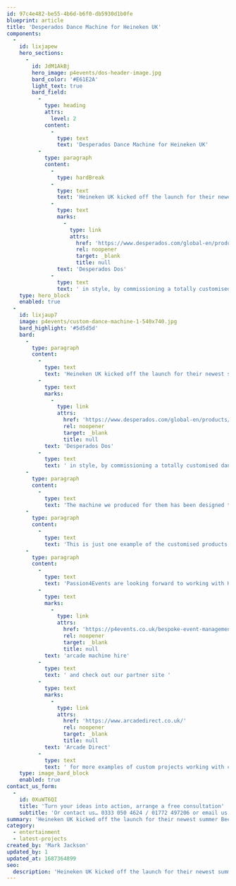 ```yaml
---
id: 97c4e482-be55-4b6d-b6f0-db5930d1b0fe
blueprint: article
title: 'Desperados Dance Machine for Heineken UK'
components:
  -
    id: lixjapew
    hero_sections:
      -
        id: JdM1AkBj
        hero_image: p4events/dos-header-image.jpg
        bard_color: '#E61E2A'
        light_text: true
        bard_field:
          -
            type: heading
            attrs:
              level: 2
            content:
              -
                type: text
                text: 'Desperados Dance Machine for Heineken UK'
          -
            type: paragraph
            content:
              -
                type: hardBreak
              -
                type: text
                text: 'Heineken UK kicked off the launch for their newest summer Beer '
              -
                type: text
                marks:
                  -
                    type: link
                    attrs:
                      href: 'https://www.desperados.com/global-en/products/dos'
                      rel: noopener
                      target: _blank
                      title: null
                text: 'Desperados Dos'
              -
                type: text
                text: ' in style, by commissioning a totally customised dance machine. As their new product has gotten stronger (7%) so has their ability to party, therefore Heineken UK needed something new and unique to accompany them on their UK events, The Dance Machine!'
    type: hero_block
    enabled: true
  -
    id: lixjaup7
    image: p4events/custom-dance-machine-1-540x740.jpg
    bard_highlight: '#5d5d5d'
    bard:
      -
        type: paragraph
        content:
          -
            type: text
            text: 'Heineken UK kicked off the launch for their newest summer Beer '
          -
            type: text
            marks:
              -
                type: link
                attrs:
                  href: 'https://www.desperados.com/global-en/products/dos'
                  rel: noopener
                  target: _blank
                  title: null
            text: 'Desperados Dos'
          -
            type: text
            text: ' in style, by commissioning a totally customised dance machine. As their new product has gotten stronger (7%) so has their ability to party, therefore Heineken UK needed something new and unique to accompany them on their UK events, The Dance Machine!'
      -
        type: paragraph
        content:
          -
            type: text
            text: 'The machine we produced for them has been designed to incorporate all of the Desperados Dos’ new logos and artwork; so not only does it look fantastic, it is also a great way of advertising. We upgraded the machine to ensure it is durable, light weight and the lights and speakers have altered to suit all different venues, so that the dance machine never has to be left behind.'
      -
        type: paragraph
        content:
          -
            type: text
            text: 'This is just one example of the customised products we offer at Passion4Events. We have much more to offer and we are willing to try anything, so if you have an event or a product in mind, then we are more than happy to help.'
      -
        type: paragraph
        content:
          -
            type: text
            text: 'Passion4Events are looking forward to working with Heineken UK again and we look forward to seeing the public having a good boogie on the dance machine on their Desperados Dos UK tour this year. Click here For more information on our '
          -
            type: text
            marks:
              -
                type: link
                attrs:
                  href: 'https://p4events.co.uk/bespoke-event-management/event-entertainment/arcade-machine-hire/'
                  rel: noopener
                  target: _blank
                  title: null
            text: 'arcade machine hire'
          -
            type: text
            text: ' and check out our partner site '
          -
            type: text
            marks:
              -
                type: link
                attrs:
                  href: 'https://www.arcadedirect.co.uk/'
                  rel: noopener
                  target: _blank
                  title: null
            text: 'Arcade Direct'
          -
            type: text
            text: ' for more examples of custom projects working with clients from SnapChat to TopShop.'
    type: image_bard_block
    enabled: true
contact_us_form:
  -
    id: 0XuWT6QI
    title: 'Turn your ideas into action, arrange a free consultation'
    subtitle: 'Or contact us… 0333 050 4624 / 01772 497206 or email us: info@p4events.co.uk'
summary: 'Heineken UK kicked off the launch for their newest summer Beer Desperados Dos in style, by commissioning a totally customised dance machine. As their new product has gotten stronger (7%) so has their ability to party, therefore Heineken UK needed something new and unique to accompany them on their UK events, The Dance Machine!'
category:
  - entertainment
  - latest-projects
created_by: 'Mark Jackson'
updated_by: 1
updated_at: 1687364899
seo:
  description: 'Heineken UK kicked off the launch for their newest summer Beer Desperados Dos in style, by commissioning a totally customised dance machine. As their new product has gotten stronger so has their ability to party, therefore they needed something new and unique to accompany them on their UK events, The Dance Machine!'
---
```


